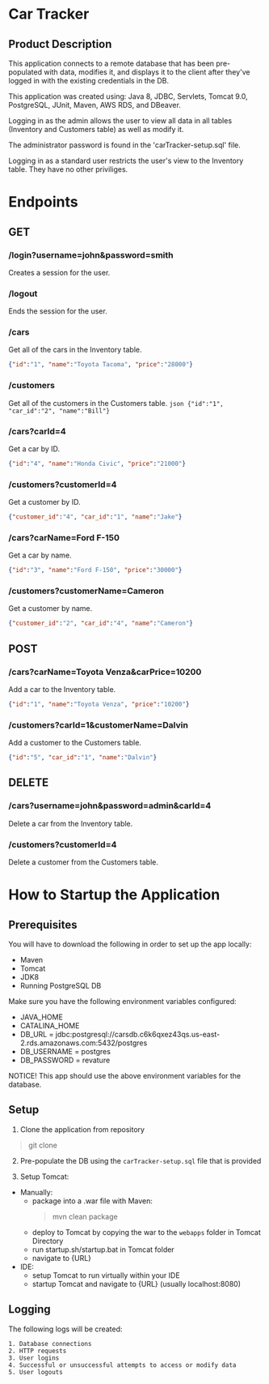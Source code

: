 # Car Tracker
## Product Description
This application connects to a remote database that has been pre-populated with data, modifies it, and displays it to the client after they've logged in with the
existing credentials in the DB.

This application was created using: Java 8, JDBC, Servlets, Tomcat 9.0, PostgreSQL, JUnit, Maven, AWS RDS, and DBeaver.

Logging in as the admin allows the user to view all data in all tables (Inventory and Customers table) as well as modify it.

The administrator password is found in the 'carTracker-setup.sql' file.

Logging in as a standard user restricts the user's view to the Inventory table. They have no other priviliges.

# Endpoints

## GET 

### /login?username=john&password=smith
  Creates a session for the user.
  
### /logout
  Ends the session for the user.
  
### /cars
  Get all of the cars in the Inventory table.
  ```json
  {"id":"1", "name":"Toyota Tacoma", "price":"28000"}
  ```
### /customers
  Get all of the customers in the Customers table.
    ```json
    {"id":"1", "car_id":"2", "name":"Bill"}
    ```

### /cars?carId=4
  Get a car by ID.
  ```json
  {"id":"4", "name":"Honda Civic", "price":"21000"}
  ```

### /customers?customerId=4
  Get a customer by ID.
  ```json
  {"customer_id":"4", "car_id":"1", "name":"Jake"}
  ```

### /cars?carName=Ford F-150
  Get a car by name.
  ```json
  {"id":"3", "name":"Ford F-150", "price":"30000"}
  ```

### /customers?customerName=Cameron
  Get a customer by name.
  ```json
  {"customer_id":"2", "car_id":"4", "name":"Cameron"}
  ```

## POST 

### /cars?carName=Toyota Venza&carPrice=10200
  Add a car to the Inventory table.
  ```json
  {"id":"1", "name":"Toyota Venza", "price":"10200"}
  ```

### /customers?carId=1&customerName=Dalvin
Add a customer to the Customers table.
```json
{"id":"5", "car_id":"1", "name":"Dalvin"}
```

## DELETE 

### /cars?username=john&password=admin&carId=4
  Delete a car from the Inventory table.

### /customers?customerId=4
  Delete a customer from the Customers table.
  
# How to Startup the Application
## Prerequisites
  You will have to download the following in order to set up the app locally:
  - Maven
  - Tomcat
  - JDK8
  - Running PostgreSQL DB

Make sure you have the following environment variables configured:
  - JAVA_HOME
  - CATALINA_HOME
  - DB_URL = jdbc:postgresql://carsdb.c6k6qxez43qs.us-east-2.rds.amazonaws.com:5432/postgres
  - DB_USERNAME = postgres
  - DB_PASSWORD = revature

NOTICE! This app should use the above environment variables for the database.


## Setup

1. Clone the application from repository

> git clone 

2. Pre-populate the DB using the `carTracker-setup.sql` file that is provided

3. Setup Tomcat:

  - Manually:
      - package into a .war file with Maven:
          > mvn clean package
      - deploy to Tomcat by copying the war to the `webapps` folder in Tomcat Directory
      - run startup.sh/startup.bat in Tomcat folder
      - navigate to {URL}
  - IDE:
      - setup Tomcat to run virtually within your IDE
      - startup Tomcat and navigate to {URL} (usually localhost:8080)
      
      
## Logging
  The following logs will be created:
  
    1. Database connections
    2. HTTP requests
    3. User logins
    4. Successful or unsuccessful attempts to access or modify data
    5. User logouts

